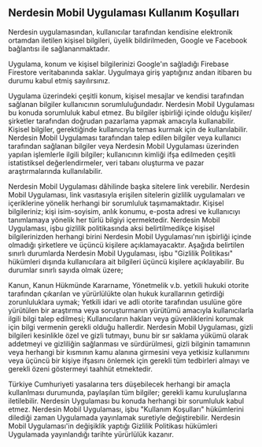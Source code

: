 ## Nerdesin Mobil Uygulaması Kullanım Koşulları

Nerdesin  uygulamasından, kullanıcılar tarafından kendisine elektronik ortamdan iletilen kişisel bilgileri, üyelik bildirilmeden, Google ve Facebook bağlantısı ile sağlananmaktadır.

Uygulama, konum ve kişisel bilgilerinizi Google'ın sağladığı Firebase Firestore veritabanında saklar. Uygulmaya giriş yaptığınız andan itibaren bu durumu kabul etmiş sayılırsınız.

Uygulama üzerindeki çeşitli konum, kişisel mesajlar ve kendisi tarafından sağlanan bilgiler kullanıcının sorumluluğundadır. Nerdesin Mobil Uygulaması bu konuda sorumluluk kabul etmez. Bu bilgiler işbirliği içinde olduğu kişiler/şirketler tarafından doğrudan pazarlama yapmak amacıyla kullanabilir. Kişisel bilgiler, gerektiğinde kullanıcıyla temas kurmak için de kullanılabilir. Nerdesin Mobil Uygulaması tarafından talep edilen bilgiler veya kullanıcı tarafından sağlanan bilgiler veya Nerdesin Mobil Uygulaması üzerinden yapılan işlemlerle ilgili bilgiler; kullanıcının kimliği ifşa edilmeden çeşitli istatistiksel değerlendirmeler, veri tabanı oluşturma ve pazar araştırmalarında kullanılabilir.

Nerdesin Mobil Uygulaması dâhilinde başka sitelere link verebilir. Nerdesin Mobil Uygulaması, link vasıtasıyla erişilen sitelerin gizlilik uygulamaları ve içeriklerine yönelik herhangi bir sorumluluk taşımamaktadır. Kişisel bilgileriniz; kişi isim-soyisim, anlık konumu, e-posta adresi ve kullanıcıyı tanımlamaya yönelik her türlü bilgiyi içermektedir. Nerdesin Mobil Uygulaması, işbu gizlilik politikasında aksi belirtilmedikçe kişisel bilgilerinizden herhangi birini Nerdesin Mobil Uygulaması'nın işbirliği içinde olmadığı şirketlere ve üçüncü kişilere açıklamayacaktır. Aşağıda belirtilen sınırlı durumlarda Nerdesin Mobil Uygulaması, işbu "Gizlilik Politikası" hükümleri dışında kullanıcılara ait bilgileri üçüncü kişilere açıklayabilir. Bu durumlar sınırlı sayıda olmak üzere;

Kanun, Kanun Hükmünde Kararname, Yönetmelik v.b. yetkili hukuki otorite tarafından çıkarılan ve yürürlülükte olan hukuk kurallarının getirdiği zorunluluklara uymak;
Yetkili idari ve adli otorite tarafından usulüne göre yürütülen bir araştırma veya soruşturmanın yürütümü amacıyla kullanıcılarla ilgili bilgi talep edilmesi;
Kullanıcıların hakları veya güvenliklerini korumak için bilgi vermenin gerekli olduğu hallerdir.
Nerdesin Mobil Uygulaması, gizli bilgileri kesinlikle özel ve gizli tutmayı, bunu bir sır saklama yükümü olarak addetmeyi ve gizliliğin sağlanması ve sürdürülmesi, gizli bilginin tamamının veya herhangi bir kısmının kamu alanına girmesini veya yetkisiz kullanımını veya üçüncü bir kişiye ifşasını önlemek için gerekli tüm tedbirleri almayı ve gerekli özeni göstermeyi taahhüt etmektedir.

Türkiye Cumhuriyeti yasalarına ters düşebilecek herhangi bir amaçla kullanlması durumunda, paylaşılan tüm bilgiler; gerekli kamu kuruluşlarına iletilebilir. Nerdesin Uygulaması bu konuda herhangi bir sorumluluk kabul etmez. 
Nerdesin Mobil Uygulaması, işbu "Kullanım Koşulları" hükümlerini dilediği zaman Uygulamada yayınlamak suretiyle değiştirebilir. Nerdesin Mobil Uygulaması'in değişiklik yaptığı Gizlilik Politikası hükümleri Uygulamada yayınlandığı tarihte yürürlülük kazanır.
